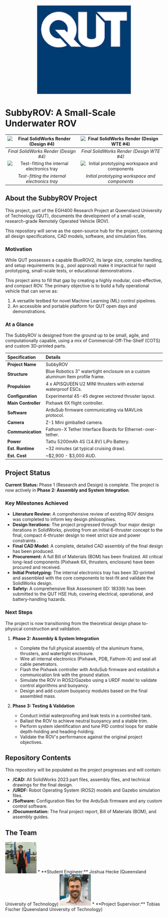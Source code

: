 <p align="center">
  <img src="/Documentation/images/logo.png" alt="QUT Logo" width="300"/>
</p>

# SubbyROV: A Small-Scale Underwater ROV

| ![Final SolidWorks Render (Design #4)](/CAD/Renders/Full.gif) | ![Final SolidWorks Render (Design WTE #4)](/CAD/Renders/WTE.gif) |
| :---: | :---: |
| *Final SolidWorks Render (Design #4)* | *Final SolidWorks Render (Design WTE #4)* |
| ![Test-fitting the internal electronics tray](/Documentation/images/progress.jpg) | ![Initial prototyping workspace and components](/Documentation/images/workshop.jpg) |
| *Test-fitting the internal electronics tray* | *Initial prototyping workspace and components* |

## About the SubbyROV Project

This project, part of the EGH400 Research Project at Queensland University of Technology (QUT), documents the development of a small-scale, research-grade Remotely Operated Vehicle (ROV).

This repository will serve as the open-source hub for the project, containing all design specifications, CAD models, software, and simulation files.

### Motivation

While QUT possesses a capable BlueROV2, its large size, complex handling, and setup requirements (e.g., pool approval) make it impractical for rapid prototyping, small-scale tests, or educational demonstrations .

This project aims to fill that gap by creating a highly modular, cost-effective, and compact ROV. The primary objective is to build a fully operational vehicle that can serve as:

1.  A versatile testbed for novel Machine Learning (ML) control pipelines.
2.  An accessible and portable platform for QUT open days and demonstrations.

### At a Glance

The SubbyROV is designed from the ground up to be small, agile, and computationally capable, using a mix of Commercial-Off-The-Shelf (COTS) and custom 3D-printed parts.

| Specification | Details |
| :--- | :--- |
| **Project Name** | SubbyROV  |
| **Structure** | Blue Robotics 3" watertight enclosure on a custom aluminum Item profile frame. |
| **Propulsion** | 4 x APISQUEEN U2 MINI thrusters with external waterproof ESCs. |
| **Configuration** | Experimental 45-45 degree vectored thruster layout. |
| **Main Controller** | Pixhawk 6X flight controller. |
| **Software** | ArduSub firmware communicating via MAVLink protocol. |
| **Camera** | Z-1 Mini gimballed camera. |
| **Communication** | Fathom-X Tether Interface Boards for Ethernet-over-tether. |
| **Power** | Tattu 5200mAh 4S (14.8V) LiPo Battery. |
| **Est. Runtime** | ~32 minutes (at typical cruising draw). |
| **Est. Cost** | ~$2,900 - $3,000 AUD. |

## Project Status

**Current Status:** Phase 1 (Research and Design) is complete. The project is now actively in **Phase 2: Assembly and System Integration**.

### Key Milestones Achieved

* **Literature Review:** A comprehensive review of existing ROV designs was completed to inform key design philosophies.
* **Design Iterations:** The project progressed through four major design iterations in SolidWorks, pivoting from an initial 6-thruster concept to the final, compact 4-thruster design to meet strict size and power constraints .
* **Final CAD Model:** A complete, detailed CAD assembly of the final design has been produced.
* **Procurement:** A full Bill of Materials (BOM) has been finalized. All critical long-lead components (Pixhawk 6X, thrusters, enclosure) have been procured and received.
* **Initial Prototyping:** The internal electronics tray has been 3D-printed and assembled with the core components to test-fit and validate the SolidWorks design.
* **Safety:** A comprehensive Risk Assessment (ID: 18339) has been submitted to the QUT HSE Hub, covering electrical, operational, and battery-handling hazards.

### Next Steps

The project is now transitioning from the theoretical design phase to-physical construction and validation.

1.  **Phase 2: Assembly & System Integration**
    * Complete the full physical assembly of the aluminum frame, thrusters, and watertight enclosure.
    * Wire all internal electronics (Pixhawk, PDB, Fathom-X) and seal all cable penetrators.
    * Flash the Pixhawk controller with ArduSub firmware and establish a communication link with the ground station.
    * Simulate the ROV in ROS2/Gazebo using a URDF model to validate control algorithms and buoyancy.
    * Design and add custom buoyancy modules based on the final assembled mass.

2.  **Phase 3: Testing & Validation**
    * Conduct initial waterproofing and leak tests in a controlled tank.
    * Ballast the ROV to achieve neutral buoyancy and a stable trim.
    * Perform system identification and tune PID control loops for stable depth-holding and heading-holding.
    * Validate the ROV's performance against the original project objectives.

## Repository Contents

This repository will be populated as the project progresses and will contain:

* **/CAD:** All SolidWorks 2023 part files, assembly files, and technical drawings for the final design.
* **/URDF:** Robot Operating System (ROS2) models and Gazebo simulation files.
* **/Software:** Configuration files for the ArduSub firmware and any custom control software.
* **/Documentation:** The final project report, Bill of Materials (BOM), and assembly guides.

## The Team

<img src="/Documentation/images/profileB.jpg" alt="Photo of Joshua Hecke" width="100"/>
* **Student Engineer:** Joshua Hecke (Queensland University of Technology) 

<img src="/Documentation/images/profileA.jpg" alt="Photo of Tobias Fischer" width="100"/>
* **Project Supervisor:** Tobias Fischer (Queensland University of Technology)